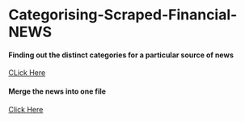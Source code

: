 # Categorising-Scraped-Financial-NEWS

#### Finding out the distinct categories for a particular source of news
[CLick Here]()
#### Merge the news into one file
[Click Here]()
#### 
